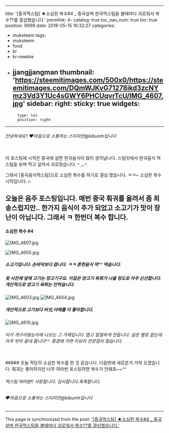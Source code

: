 
---
title: '[중국먹스팀] ★소심한 복수#4 _ 중국살며 한국먹스팀을 볼때마다 괴로워서 복수??를 결심했습니다.'
permlink: 4-
catalog: true
toc_nav_num: true
toc: true
position: 9999
date: 2018-05-15 16:32:27
categories:
- muksteem
tags:
- muksteem
- food
- kr
- kr-newbie
- jjangjjangman
thumbnail: 'https://steemitimages.com/500x0/https://steemitimages.com/DQmWJKvG71278ikd3zcNYmz3Vd3Y1Uc4sGWY6PHCUqvrTcU/IMG_4607.jpg'
sidebar:
    right:
        sticky: true
widgets:
    -
        type: toc
        position: right
---


###### 안녕하세요? ♥마음으로 소통하는 스티미언@kibumh입니다
<br>
이 포스팅에 시작은 중국에 살면 한국음식이
많이 생각납니다. 스팀잇에서 한국음식
먹스팀을 보며 먹고 싶어서 괴로웠습니다. ˃̣︿˂̣


그래서 [중국음식먹스팀]으로 소심한 복수를
하기로 결심 했습니다.
ㅋㅋ~ 소심한 복수 시작입니다.☺

오늘은 음주 포스팅입니다.
매번 중국 훠궈를 올려서 좀 죄송스럽지만..
한가지 음식이 추가 되었고 소고기가 맛이 장난이
아닙니다. 그래서 ㅋ 한번더 복수 합니다.
--- 
#### 소심한 복수 #4 
![IMG_4607.jpg](https://steemitimages.com/500x0/https://steemitimages.com/DQmWJKvG71278ikd3zcNYmz3Vd3Y1Uc4sGWY6PHCUqvrTcU/IMG_4607.jpg)

![IMG_4605.jpg](https://steemitimages.com/500x0/https://steemitimages.com/DQmWsf5KAwBKBJSy19Z3nPFryyKsYxx7ZH4SPsx9BN8rj8n/IMG_4605.jpg)
##### 소고기입니다.  손바닥보다 큽니다. ㅋㅋ 흔한음식 막^^ 먹습니다.
##### 윗 사진에 앞에 고기는 양고기구요. 이집은 양고기 육회가 나올 정도로 아주 신선합니다.개인적으로 양고기 육회는 안먹습니다.

![IMG_4603.jpg](https://steemitimages.com/300x0/https://steemitimages.com/DQmShFb8ADX4TqSWUQVKnjshxwiXWEZiLEpPnoHmqWqv8a6/IMG_4603.jpg) ![IMG_4604.jpg](https://steemitimages.com/300x0/https://steemitimages.com/DQmYWsXGek2DkdnmiszpDqynuF4BUXjaTKsm4WV7kjLH682/IMG_4604.jpg)
##### 개인적으로 고기보다 버섯,야채를 더 좋아합니다. 

![IMG_4610.jpg](https://steemitimages.com/500x0/https://steemitimages.com/DQmV9p8Qd1p6AZ5bQeunqkA4Zq9obnTzY3vbXpAzEkm2Srw/IMG_4610.jpg) 

###### 이거 개구리왕눈이에 나오는 그 가재입니다. 맵고 얼얼하게 만듭니다. 살은 별로 없는데 아주 맛이 끝내 줍니다^^. 중경에 가면 이요리 전문점이 많습니다.

<br>
##### 오늘 적당히 소심한 복수를 한 것 같습니다. 다음번에 새로운거 가져 오겠습니다. 훠궈는 좋아하지만 너무 여러번 포스팅하면 복수가 안돼죠~~^^

###### 먹스팀 여러분!!  사랑합니다. 감사합니다.축복합니다.
###### ♥마음으로 소통하는 스티미언@kibumh입니다

- - -

This page is synchronized from the post: ['[중국먹스팀] ★소심한 복수#4 _ 중국살며 한국먹스팀을 볼때마다 괴로워서 복수??를 결심했습니다.'](https://steemit.com/@kibumh/4-)
